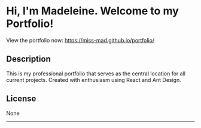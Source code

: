 # Hi, I'm Madeleine. Welcome to my Portfolio!

View the portfolio now: https://miss-mad.github.io/portfolio/

## Description

This is my professional portfolio that serves as the central location for all current projects. Created with enthusiasm using React and Ant Design.

## License

None

---

